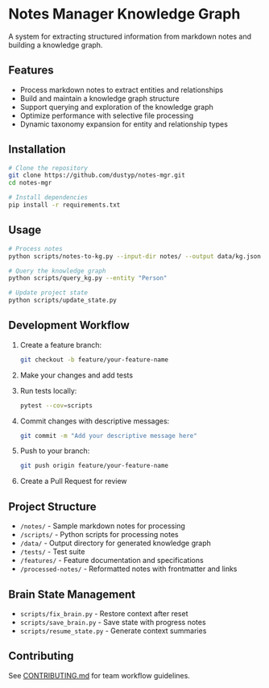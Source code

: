 # Notes Manager Knowledge Graph

A system for extracting structured information from markdown notes and building a knowledge graph.

## Features

- Process markdown notes to extract entities and relationships
- Build and maintain a knowledge graph structure
- Support querying and exploration of the knowledge graph
- Optimize performance with selective file processing
- Dynamic taxonomy expansion for entity and relationship types

## Installation

```bash
# Clone the repository
git clone https://github.com/dustyp/notes-mgr.git
cd notes-mgr

# Install dependencies
pip install -r requirements.txt
```

## Usage

```bash
# Process notes
python scripts/notes-to-kg.py --input-dir notes/ --output data/kg.json

# Query the knowledge graph
python scripts/query_kg.py --entity "Person"

# Update project state
python scripts/update_state.py
```

## Development Workflow

1. Create a feature branch:
   ```bash
   git checkout -b feature/your-feature-name
   ```

2. Make your changes and add tests

3. Run tests locally:
   ```bash
   pytest --cov=scripts
   ```

4. Commit changes with descriptive messages:
   ```bash
   git commit -m "Add your descriptive message here"
   ```

5. Push to your branch:
   ```bash
   git push origin feature/your-feature-name
   ```

6. Create a Pull Request for review

## Project Structure

- `/notes/` - Sample markdown notes for processing
- `/scripts/` - Python scripts for processing notes
- `/data/` - Output directory for generated knowledge graph
- `/tests/` - Test suite
- `/features/` - Feature documentation and specifications
- `/processed-notes/` - Reformatted notes with frontmatter and links

## Brain State Management

- `scripts/fix_brain.py` - Restore context after reset
- `scripts/save_brain.py` - Save state with progress notes
- `scripts/resume_state.py` - Generate context summaries

## Contributing

See [CONTRIBUTING.md](CONTRIBUTING.md) for team workflow guidelines.